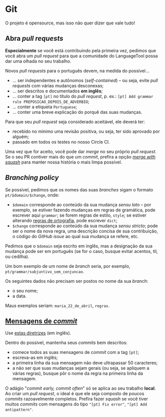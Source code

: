 # Git

O projeto é opensource, mas isso não quer dizer que vale tudo!

## Abra *pull requests*

**Especialmente** se você está contribuindo pela primeira vez, pedimos que você abra um *pull request* para que a comunidade do LanguageTool possa dar uma olhada no seu trabalho.

Novos *pull requests* para o português devem, na medida do possível...
- ... ser independentes e autônomos (*self-contained*) – ou seja, evite *pull requests* com várias mudanças desconexas;
- ... ser descritos e documentados **em inglês**;
- ... conter a tag `[pt]` no título do *pull request*, p. ex.: `[pt] Add grammar rule PREPOSICAO_DEPOIS_DE_ADVERBIO`;
- ... conter a etiqueta `Portuguese`;
- ... conter uma breve explicação do porquê das suas mudanças.

Para que seu *pull request* seja considerado aceitável, ele deverá ter:
- recebido no mínimo uma revisão positiva, ou seja, ter sido aprovado por alguém;
- passado em todos os testes no nosso Circle CI.

Uma vez que for aceito, você pode dar *merge* no seu próprio *pull request*. Se o seu PR contiver mais do que um *commit*, prefira a opção [*merge with squash*](https://docs.github.com/en/repositories/configuring-branches-and-merges-in-your-repository/configuring-pull-request-merges/about-merge-methods-on-github#squashing-your-merge-commits) para manter nossa história o mais limpa possível.

## *Branching policy*

Se possível, pedimos que os nomes das suas *branches* sigam o formato `pt/$domain/$change`, onde:
- `$domain` corresponde ao conteúdo da sua mudança *sensu lato* – por exemplo, se estiver fazendo mudanças em regras de gramática, pode escrever aqui `grammar`; se forem regras de estilo, `style`; se estiver alterando [regras de ortografia](/hunspell-support), pode escrever `dict`;
- `$change` corresponde ao conteúdo da sua mudança *sensu stricto*; pode ser o nome da nova regra, uma descrição concisa de sua contribuição, o código do *GitHub issue* ao qual sua mudança se refere, etc.

Pedimos que o `$domain` seja escrito em inglês, mas a designação da sua mudança pode ser em português (se for o caso, busque evitar acentos, til, ou cedilha).

Um bom exemplo de um nome de *branch* seria, por exemplo, `pt/grammar/subjuntivo_sem_conjuncao`.

Os seguintes dados não precisam ser postos no nome da sua *branch*:
- o seu nome;
- a data.

Maus exemplos seriam: `maria_22_de_abril`, `regras`.

## [Mensagens de *commit*](https://xkcd.com/1296/)

Use [estas diretrizes](https://cbea.ms/git-commit/) (em inglês).

Dentro do possível, mantenha seus *commits* bem descritos:
- comece todos as suas mensagens de *commit* com a tag `[pt]`;
- escreva-as em inglês;
- a primeira linha da sua mensagem não deve ultrapassar 50 caracteres;
- a não ser que suas mudanças sejam gerais (ou seja, se apliquem a várias regras), busque pôr o nome da regra na primeira linha da mensagem.

O adágio "*commit early, commit often*" só se aplica ao seu trabalho **local**. Ao criar um *pull request*, o ideal é que ele seja composto de poucos *commits* razoavelmente completos. Prefira fazer *squash* se você tiver muitos *commits* com mensagens do tipo `"[pt] Fix error"`, `"[pt] Add antipattern"`.
